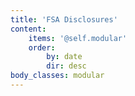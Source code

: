 ```yaml
---
title: 'FSA Disclosures'
content:
    items: '@self.modular'
    order:
        by: date
        dir: desc
body_classes: modular
---
```


